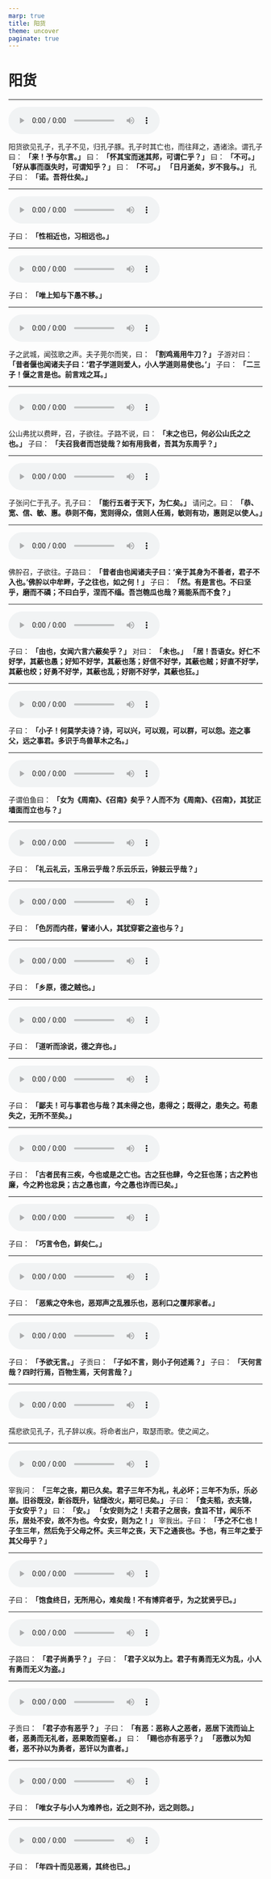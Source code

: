 ```yaml
---
marp: true
title: 阳货
theme: uncover
paginate: true
---
```


# 阳货

---

![](assets/audios/17/1.mp3)

阳货欲见孔子，孔子不见，归孔子豚。孔子时其亡也，而往拜之，遇诸涂。谓孔子曰： __「来！予与尔言。」__ 曰： __「怀其宝而迷其邦，可谓仁乎？」__ 曰： __「不可。」__  __「好从事而亟失时，可谓知乎？」__ 曰： __「不可。」__  __「日月逝矣，岁不我与。」__ 孔子曰： __「诺。吾将仕矣。」__ 

---

![](assets/audios/17/2.mp3)

子曰： __「性相近也，习相远也。」__ 

---

![](assets/audios/17/3.mp3)

子曰： __「唯上知与下愚不移。」__ 

---

![](assets/audios/17/4.mp3)

子之武城，闻弦歌之声。夫子莞尔而笑，曰： __「割鸡焉用牛刀？」__ 子游对曰： __「昔者偃也闻诸夫子曰：‘君子学道则爱人，小人学道则易使也。’」__ 子曰： __「二三子！偃之言是也。前言戏之耳。」__ 

---

![](assets/audios/17/5.mp3)

公山弗扰以费畔，召，子欲往。子路不说，曰： __「末之也已，何必公山氏之之也。」__ 子曰： __「夫召我者而岂徒哉？如有用我者，吾其为东周乎？」__ 

---

![](assets/audios/17/6.mp3)

子张问仁于孔子。孔子曰： __「能行五者于天下，为仁矣。」__ 请问之。曰： __「恭、宽、信、敏、惠。恭则不侮，宽则得众，信则人任焉，敏则有功，惠则足以使人。」__ 

---

![](assets/audios/17/7.mp3)

佛肸召，子欲往。子路曰： __「昔者由也闻诸夫子曰：‘亲于其身为不善者，君子不入也。’佛肸以中牟畔，子之往也，如之何！」__ 子曰： __「然。有是言也。不曰坚乎，磨而不磷；不曰白乎，涅而不缁。吾岂匏瓜也哉？焉能系而不食？」__ 

---

![](assets/audios/17/8.mp3)

子曰： __「由也，女闻六言六蔽矣乎？」__ 对曰： __「未也。」__  __「居！吾语女。好仁不好学，其蔽也愚；好知不好学，其蔽也荡；好信不好学，其蔽也贼；好直不好学，其蔽也绞；好勇不好学，其蔽也乱；好刚不好学，其蔽也狂。」__ 

---

![](assets/audios/17/9.mp3)

子曰： __「小子！何莫学夫诗？诗，可以兴，可以观，可以群，可以怨。迩之事父，远之事君。多识于鸟兽草木之名。」__ 

---

![](assets/audios/17/10.mp3)

子谓伯鱼曰： __「女为《周南》、《召南》矣乎？人而不为《周南》、《召南》，其犹正墙面而立也与？」__ 

---

![](assets/audios/17/11.mp3)

子曰： __「礼云礼云，玉帛云乎哉？乐云乐云，钟鼓云乎哉？」__ 

---

![](assets/audios/17/12.mp3)

子曰： __「色厉而内荏，譬诸小人，其犹穿窬之盗也与？」__ 

---

![](assets/audios/17/13.mp3)

子曰： __「乡原，德之贼也。」__ 

---

![](assets/audios/17/14.mp3)

子曰： __「道听而涂说，德之弃也。」__ 

---

![](assets/audios/17/15.mp3)

子曰： __「鄙夫！可与事君也与哉？其未得之也，患得之；既得之，患失之。苟患失之，无所不至矣。」__ 

---

![](assets/audios/17/16.mp3)

子曰： __「古者民有三疾，今也或是之亡也。古之狂也肆，今之狂也荡；古之矜也廉，今之矜也忿戾；古之愚也直，今之愚也诈而已矣。」__ 

---

![](assets/audios/17/17.mp3)

子曰： __「巧言令色，鲜矣仁。」__ 

---

![](assets/audios/17/18.mp3)

子曰： __「恶紫之夺朱也，恶郑声之乱雅乐也，恶利口之覆邦家者。」__ 

---

![](assets/audios/17/19.mp3)

子曰： __「予欲无言。」__ 子贡曰： __「子如不言，则小子何述焉？」__ 子曰： __「天何言哉？四时行焉，百物生焉，天何言哉？」__ 

---

![](assets/audios/17/20.mp3)

孺悲欲见孔子，孔子辞以疾。将命者出户，取瑟而歌。使之闻之。

---

![](assets/audios/17/21.mp3)

宰我问： __「三年之丧，期已久矣。君子三年不为礼，礼必坏；三年不为乐，乐必崩。旧谷既没，新谷既升，钻燧改火，期可已矣。」__ 子曰： __「食夫稻，衣夫锦，于女安乎？」__ 曰： __「安。」__  __「女安则为之！夫君子之居丧，食旨不甘，闻乐不乐，居处不安，故不为也。今女安，则为之！」__ 宰我出。子曰： __「予之不仁也！子生三年，然后免于父母之怀。夫三年之丧，天下之通丧也。予也，有三年之爱于其父母乎？」__ 

---

![](assets/audios/17/22.mp3)

子曰： __「饱食终日，无所用心，难矣哉！不有博弈者乎，为之犹贤乎已。」__ 

---

![](assets/audios/17/23.mp3)

子路曰： __「君子尚勇乎？」__ 子曰： __「君子义以为上。君子有勇而无义为乱，小人有勇而无义为盗。」__ 

---

![](assets/audios/17/24.mp3)

子贡曰： __「君子亦有恶乎？」__ 子曰： __「有恶：恶称人之恶者，恶居下流而讪上者，恶勇而无礼者，恶果敢而窒者。」__ 曰： __「赐也亦有恶乎？」__  __「恶徼以为知者，恶不孙以为勇者，恶讦以为直者。」__ 

---

![](assets/audios/17/25.mp3)

子曰： __「唯女子与小人为难养也，近之则不孙，远之则怨。」__ 

---

![](assets/audios/17/26.mp3)

子曰： __「年四十而见恶焉，其终也已。」__ 
